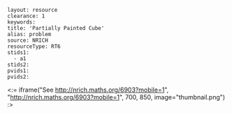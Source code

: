 ````
layout: resource
clearance: 1
keywords:
title: 'Partially Painted Cube'
alias: problem
source: NRICH
resourceType: RT6
stids1: 
  - a1
stids2:
pvids1:
pvids2:

````

<:= iframe("See http://nrich.maths.org/6903?mobile=1", "http://nrich.maths.org/6903?mobile=1", 700, 850, image="thumbnail.png") :>

